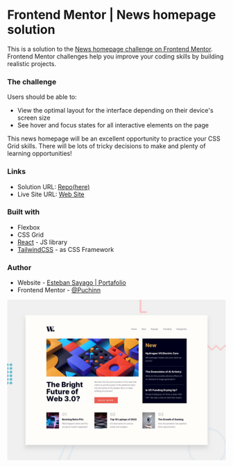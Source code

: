 # Frontend Mentor | News homepage solution

This is a solution to the [News homepage challenge on Frontend Mentor](https://www.frontendmentor.io/challenges/news-homepage-H6SWTa1MFl). Frontend Mentor challenges help you improve your coding skills by building realistic projects.

### The challenge

Users should be able to:

- View the optimal layout for the interface depending on their device's screen size
- See hover and focus states for all interactive elements on the page

This news homepage will be an excellent opportunity to practice your CSS Grid skills. There will be lots of tricky decisions to make and plenty of learning opportunities!

### Links

- Solution URL: [Repo(here)](https://github.com/Puchinn/News-homepage)
- Live Site URL: [Web Site](https://news-homepage-2epm9r6cq-puchinn.vercel.app)

### Built with

- Flexbox
- CSS Grid
- [React](https://reactjs.org/) - JS library
- [TailwindCSS](https://tailwindcss.com) - as CSS Framework

### Author

- Website - [Esteban Sayago | Portafolio](https://estebansayago.vercel.app)
- Frontend Mentor - [@Puchinn](https://www.frontendmentor.io/profile/Puchinn)

![Design preview for the News homepage coding challenge](./public/desktop-preview.jpg)
